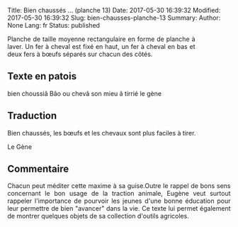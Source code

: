 Title: Bien chaussés ... (planche 13)
Date: 2017-05-30 16:39:32
Modified: 2017-05-30 16:39:32
Slug: bien-chausses-planche-13
Summary: 
Author: None
Lang: fr
Status: published


<figure class="image-block" style="float: right;">
  <img alt="" src="{static}/images/planche_13.png">
  <figcaption style="max-width: 273px"></figcaption>
</figure>
<p style="text-align:justify;">Planche de taille moyenne rectangulaire en forme de planche à laver. Un fer à cheval est fixé en haut, un fer à cheval en bas et deux fers à bœufs séparés sur chacun des côtés.</p>

## Texte en patois
bien choussiâ Bâo ou chevâ son mieu â tirrié              le gène


## Traduction
Bien chaussés, les bœufs et les chevaux sont plus faciles à tirer.

Le Gène

## Commentaire
<p style="text-align:justify;">Chacun peut méditer cette maxime à sa guise.Outre le rappel de bons sens concernant le bon usage de la traction animale, Eugène veut surtout rappeler l'importance de pourvoir les jeunes d'une bonne éducation pour leur permettre de bien "avancer" dans la vie.
Ce texte lui permet également de montrer quelques objets de sa collection d'outils agricoles.</p>
